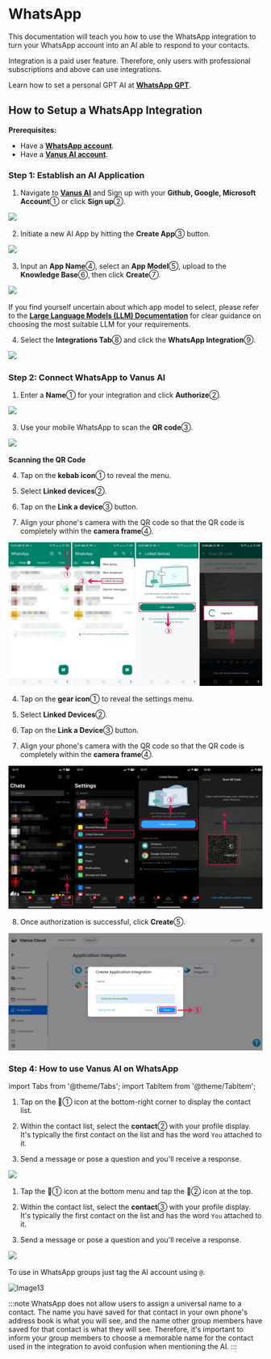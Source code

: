 # WhatsApp 
This documentation will teach you how to use the WhatsApp integration to turn your WhatsApp account into an AI able to respond to your contacts.

Integration is a paid user feature. Therefore, only users with professional subscriptions and above can use integrations.

Learn how to set a personal GPT AI at [**WhatsApp GPT**](https://www.vanus.ai/blog/how-to-setup-chatgpt-on-whatsapp-with-vanus-connect/).

## How to Setup a WhatsApp Integration

**Prerequisites:**

- Have a [**WhatsApp account**](https://www.whatsapp.com).
- Have a [**Vanus AI account**](https://ai.vanus.ai).

### Step 1: Establish an AI Application

1. Navigate to [**Vanus AI**](https://ai.vanus.ai) and Sign up with your **Github, Google, Microsoft Account**① or click **Sign up**②.

![](images/integration_vanus_1.webp)

2. Initiate a new AI App by hitting the **Create App**③ button.

![](images/integration_vanus_2.webp)

3. Input an **App Name**④, select an **App Model**⑤, upload to the **Knowledge Base**⑥, then click **Create**⑦.

![](images/integration_vanus_3.webp)

If you find yourself uncertain about which app model to select, please refer to the [**Large Language Models (LLM) Documentation**](https://docs.vanus.ai/vanus-ai/beginning/large-language-models/) for clear guidance on choosing the most suitable LLM for your requirements.

4. Select the **Integrations Tab**⑧ and click the **WhatsApp Integration**⑨.

![](images/integration_whatsapp_1.webp)

### Step 2: Connect WhatsApp to Vanus AI

1. Enter a **Name**① for your integration and click **Authorize**②.

![](images/integration_whatsapp_2.webp)

3. Use your mobile WhatsApp to scan the **QR code**③.

![](images/integration_whatsapp_3.webp)

**Scanning the QR Code**

<Tabs>

<TabItem label="Android" value="android">

4. Tap on the **kebab icon**① to reveal the menu.

5. Select **Linked devices**②.

6. Tap on the **Link a device**③ button.

7. Align your phone's camera with the QR code so that the QR code is completely within the **camera frame**④.

![](images/integration_whatsapp_4.webp)

</TabItem>

<TabItem label="iOS" value="ios">

4. Tap on the **gear icon**① to reveal the settings menu.

5. Select **Linked Devices**②.

6. Tap on the **Link a Device**③ button.

7. Align your phone's camera with the QR code so that the QR code is completely within the **camera frame**④.

![](images/integration_whatsapp_5.webp)

</TabItem>

</Tabs>

8. Once authorization is successful, click **Create**⑤.  

![](images/integration_whatsapp_6.webp)

### Step 4: How to use Vanus AI on WhatsApp

import Tabs from '@theme/Tabs';
import TabItem from '@theme/TabItem';

<Tabs>

<TabItem label="Android" value="android">

1. Tap on the 💬① icon at the bottom-right corner to display the contact list.


2. Within the contact list, select the **contact**② with your profile display. It's typically the first contact on the list and has the word `You` attached to it.


3.  Send a message or pose a question and you'll receive a response.
  
![](images/whatsapp_android_1.webp)


</TabItem>

<TabItem label="iOS" value="ios">

1. Tap the 💬①  icon at the bottom menu and tap the 📝② icon at the top.


2. Within the contact list, select the **contact**③ with your profile display. It's typically the first contact on the list and has the word `You` attached to it.


3. Send a message or pose a question and you'll receive a response.
  
![](images/whatsapp_ios_1.webp)

</TabItem>

</Tabs>

To use in WhatsApp groups just tag the AI account using `@`. 

![Image13](images/whatsapp_groups_1.webp)

:::note
WhatsApp does not allow users to assign a universal name to a contact. The name you have saved for that contact in your own phone's address book is what you will see, and the name other group members have saved for that contact is what they will see. Therefore, it's important to inform your group members to choose a memorable name for the contact used in the integration to avoid confusion when mentioning the AI.
:::
